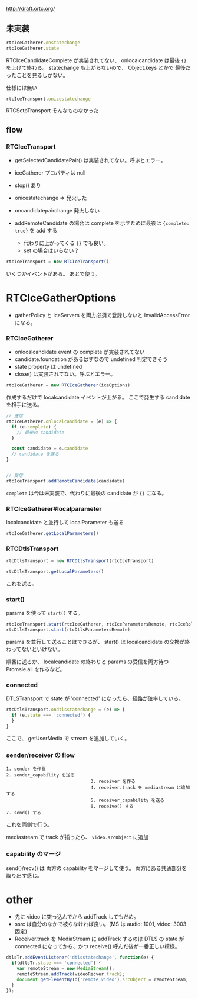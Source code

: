 http://draft.ortc.org/

## 未実装

```js
rtcIceGatherer.onstatechange
rtcIceGatherer.state

```

RTCIceCandidateComplete が実装されてない、
onlocalcandidate は最後 `{}` を上げて終わる。
statechange も上がらないので、 Object.keys とかで
最後だったことを見るしかない。



仕様には無い

```js
rtcIceTransport.onicestatechange
```

RTCSctpTransport そんなものなかった


## flow

### RTCIceTransport

 - getSelectedCandidatePair() は実装されてない。呼ぶとエラー。
 - iceGatherer プロパティは null
 - stop() あり
 - onicestatechange => 発火した
 - oncandidatepairchange 発火しない

 - addRemoteCandidate の場合は complete を示すために最後は `{complete: true}` を add する
   - 代わりに上がってくる `{}` でも良い。
   - set の場合はいらない？


```js
rtcIceTransport = new RTCIceTransport()
```

いくつかイベントがある。
あとで使う。


# RTCIceGatherOptions

 - gatherPolicy と iceServers を両方必須で登録しないと InvalidAccessError になる。


### RTCIceGatherer

- onlocalcandidate event の complete が実装されてない
 - candidate.foundation があるはずなので undefined 判定できそう
- state property は undefined
- close() は実装されてない。呼ぶとエラー。

```js
rtcIceGatherer = new RTCIceGatherer(iceOptions)
```

作成するだけで localcandidate イベントが上がる。
ここで発生する candidate を相手に送る。

```js
// 送信
rtcIceGatherer.onlocalcandidate = (e) => {
  if (e.complete) {
    // 最後の candidate
  }

  const candidate = e.candidate
  // candidate を送る
}


// 受信
rtcIceTransport.addRemoteCandidate(candidate)
```

`complete` は今は未実装で、代わりに最後の candidate が `{}` になる。


### RTCIceGatherer#localparameter

localcandidate と並行して localParameter も送る

```js
rtcIceGatherer.getLocalParameters()
```

### RTCDtlsTransport

```js
rtcDtlsTransport = new RTCDtlsTransport(rtcIceTransport)
```

```js
rtcDtlsTransport.getLocalParameters()
```

これを送る。


### start()

params を使って `start()` する。


```js
rtcIceTransport.start(rtcIceGatherer, rtcIceParametersRemote, rtcIceRole)
rtcDtlsTransport.start(rtcDtlsParametersRemote)
```

params を並行して送ることはできるが、 start() は
localcandidate の交換が終わってないといけない。

順番に送るか、 localcandidate の終わりと params の受信を両方待つ Promsie.all を作るなど。


### connected

DTLSTransport で state が 'connected' になったら、経路が確率している。

```js
rtcDtlsTransport.ondtlsstatechange = (e) => {
  if (e.state === 'connected') {
  }
}
```

ここで、 getUserMedia で stream を追加していく。


### sender/receiver の flow

```
1. sender を作る
2. sender_capability を送る
                                3. receiver を作る
                                4. receiver.track を mediastream に追加する
                                5. receiver_capability を送る
                                6. receive() する
7. send() する
```

これを両側で行う。

mediastream で track が揃ったら、 `video.srcObject` に追加


### capability のマージ

send()/recv() は 両方の capability をマージして使う。
両方にある共通部分を取り出す感じ。


# other

- 先に video に突っ込んでから addTrack してもだめ。
- ssrc は自分のなかで被らなければ良い。(MS は audio: 1001, video: 3003 固定)
- Receiver.track を MediaStream に addTrack するのは DTLS の state が connected になってから、かつ receive() 呼んだ後が一番正しい模様。

```js
dtlsTr.addEventListener('dtlsstatechange', function(e) {
  if(dtlsTr.state === 'connected') {
    var remoteStream = new MediaStream();
    remoteStream.addTrack(videoRecver.track);
    document.getElementById('remote_video').srcObject = remoteStream;
  }
});
```
